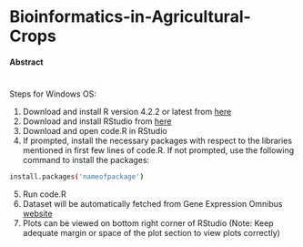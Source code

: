 # Bioinformatics-in-Agricultural-Crops

#### Abstract










#
Steps for Windows OS:
1) Download and install R version 4.2.2 or latest from [here](https://cran.r-project.org/bin/windows/base/)
2) Download and install RStudio from [here](https://posit.co/download/rstudio-desktop/)
3) Download and open code.R in RStudio
4) If prompted, install the necessary packages with respect to the libraries mentioned in first few lines of code.R. If not prompted, use the following command to install the packages:
 ``` bash
install.packages('nameofpackage') 
 ```
5) Run code.R 
6) Dataset will be automatically fetched from Gene Expression Omnibus [website](https://www.ncbi.nlm.nih.gov/geo/query/acc.cgi?acc=GSE50770) 
7) Plots can be viewed on bottom right corner of RStudio (Note: Keep adequate margin or space of the plot section to view plots correctly)
